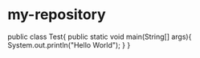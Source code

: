 # my-repository
public class Test{
  public static void main(String[] args){
    System.out.println("Hello World");
  }
}
